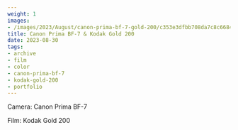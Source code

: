 ```yaml
---
weight: 1
images:
- /images/2023/August/canon-prima-bf-7-gold-200/c353e3dfbb708da7c8c6684e1d63ce57f062.jpg
title: Canon Prima BF-7 & Kodak Gold 200
date: 2023-08-30
tags:
- archive
- film
- color
- canon-prima-bf-7
- kodak-gold-200
- portfolio
---
```


Camera: Canon Prima BF-7

Film: Kodak Gold 200

